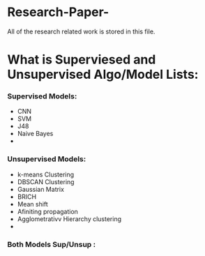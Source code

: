 # Research-Paper-
All of the research related work is stored in this file.

# What is Superviesed and Unsupervised Algo/Model Lists:

### Supervised Models:
  * CNN
  * SVM
  * J48
  * Naive Bayes
  * 
### Unsupervised Models:
  * k-means Clustering
  * DBSCAN Clustering
  * Gaussian Matrix
  * BRICH
  * Mean shift
  * Afiniting propagation
  * Agglometrativv Hierarchy clustering
  * 
### Both Models Sup/Unsup :
